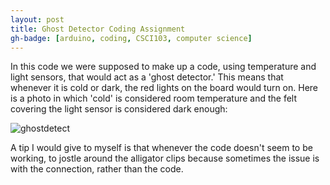 ```yaml
---
layout: post
title: Ghost Detector Coding Assignment
gh-badge: [arduino, coding, CSCI103, computer science]
---
```


In this code we were supposed to make up a code, using temperature and light sensors, that would act as a 'ghost detector.' This means that whenever it is cold or dark, the red lights on the board would turn on. 
Here is a photo in which 'cold' is considered room temperature and the felt covering the light sensor is considered dark enough: 

![ghostdetect](https://caprixrwy2.github.io/img/ghostdetector.jpg)

A tip I would give to myself is that whenever the code doesn't seem to be working, to jostle around the alligator clips because sometimes the issue is with the connection, rather than the code. 

